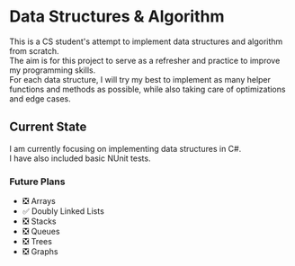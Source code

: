 # Data Structures & Algorithm
This is a CS student's attempt to implement data structures and algorithm from scratch.<br>
The aim is for this project to serve as a refresher and practice to improve my programming skills.<br>
For each data structure, I will try my best to implement as many helper functions and methods as possible,
while also taking care of optimizations and edge cases.

## Current State
I am currently focusing on implementing data structures in C#.<br>
I have also included basic NUnit tests.

### Future Plans
- ❎ Arrays
- ✅ Doubly Linked Lists
- ❎ Stacks
- ❎ Queues
- ❎ Trees
- ❎ Graphs